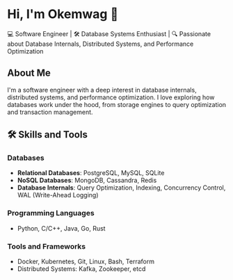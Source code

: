# Hi, I'm Okemwag 👋

💻 Software Engineer | 🛠️ Database Systems Enthusiast | 🔍 Passionate about Database Internals, Distributed Systems, and Performance Optimization

## About Me

I'm a software engineer with a deep interest in database internals, distributed systems, and performance optimization. I love exploring how databases work under the hood, from storage engines to query optimization and transaction management.

## 🛠️ Skills and Tools

### Databases
- **Relational Databases**: PostgreSQL, MySQL, SQLite
- **NoSQL Databases**: MongoDB, Cassandra, Redis
- **Database Internals**: Query Optimization, Indexing, Concurrency Control, WAL (Write-Ahead Logging)

### Programming Languages
- Python, C/C++, Java, Go, Rust

### Tools and Frameworks
- Docker, Kubernetes, Git, Linux, Bash, Terraform
- Distributed Systems: Kafka, Zookeeper, etcd


  
